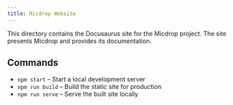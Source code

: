 ```yaml
---
title: Micdrop Website
---
```


This directory contains the Docusaurus site for the Micdrop project. The site presents Micdrop and provides its documentation.

## Commands

- `npm start` – Start a local development server
- `npm run build` – Build the static site for production
- `npm run serve` – Serve the built site locally
